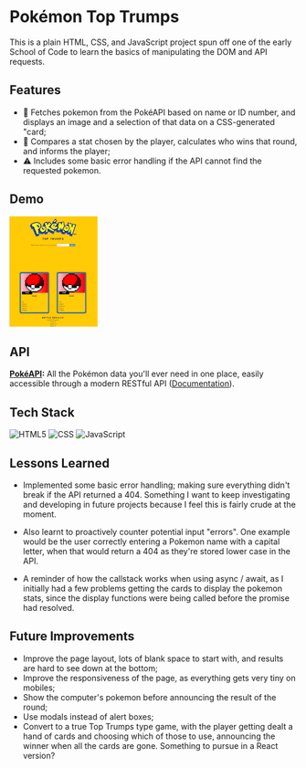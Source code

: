 # Pokémon Top Trumps
This is a plain HTML, CSS, and JavaScript project spun off one of the early School of Code to learn the basics of  manipulating the DOM and API requests.

## Features
- 📡 Fetches pokemon from the PokéAPI based on name or ID number, and displays an image and a selection of that data on a CSS-generated "card;
- 🎲 Compares a stat chosen by the player, calculates who wins that round, and informs the player;
- ⚠️ Includes some basic error handling if the API cannot find the requested pokemon.

## Demo
![Top Trumps Demo](img/Top_Trumps_Demo.gif)

## API
**[PokéAPI](https://pokeapi.co/):** All the Pokémon data you'll ever need in one place,
easily accessible through a modern RESTful API ([Documentation](https://pokeapi.co/docs/v2)).

## Tech Stack
![HTML5](https://img.shields.io/badge/-HTML-white?style=for-the-badge&logo=HTML5)
![CSS](https://img.shields.io/badge/-CSS3-blue?style=for-the-badge&logo=css3)
![JavaScript](https://img.shields.io/badge/-JavaScript-white?style=for-the-badge&logo=javascript)

## Lessons Learned
- Implemented some basic error handling; making sure everything didn't break if the API returned a 404. Something I want to keep investigating and developing in future projects because I feel this is fairly crude at the moment.

- Also learnt to proactively counter potential input "errors". One example would be the user correctly entering a Pokemon name with a capital letter, when that would return a 404 as they're stored lower case in the API.

- A reminder of how the callstack works when using async / await, as I initially had a few problems getting the cards to display the pokemon stats, since the display functions were being called before the promise had resolved.

## Future Improvements
- Improve the page layout, lots of blank space to start with, and results are hard to see down at the bottom;
- Improve the responsiveness of the page, as everything gets very tiny on mobiles;
- Show the computer's pokemon before announcing the result of the round;
- Use modals instead of alert boxes;
- Convert to a true Top Trumps type game, with the player getting dealt a hand of cards and choosing which of those to use, announcing the winner when all the cards are gone. Something to pursue in a React version?
